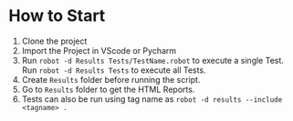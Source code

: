 # How to Start
1. Clone the project
2. Import the Project in VScode or Pycharm
3. Run `robot -d Results Tests/TestName.robot` to execute a single Test. Run `robot -d Results Tests` to execute all Tests.
4. Create `Results` folder before running the script.
5. Go to `Results` folder to get the HTML Reports.
6. Tests can also be run using tag name as `robot -d results --include <tagname> .`
